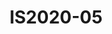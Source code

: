 ---
featured: true
title: IS2020-05
tags:
- Island
width: 20
length: 20
description: Professional asymmetric booth This booth invites to conversation with
  its open and cool look. Big display space and monitors grab attention from every
  angle and top to bottom.</br></br>Includes:<ul><li>All Hardware as shown</li><li>New
  Graphics with your artwork</li><li>Lights</li><li>Counter</li><li>Furniture* (as
  per availability)</li><li>Friendly Expert Project Management</li></ul></br>Rent
  excludes flooring</br>*Own excludes furniture, flooring & monitors
rent: 35990
own: 68900
obj: d687fa7b7ce3463d9fa00865eaf93f00
images:
- url: assets/img/booths/IS2020-05/1.jpg
- url: assets/img/booths/IS2020-05/2.jpg
- url: assets/img/booths/IS2020-05/3.jpg
- url: assets/img/booths/IS2020-05/4.jpg
- url: assets/img/booths/IS2020-05/5.jpg
- url: assets/img/booths/IS2020-05/6.jpg
---